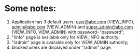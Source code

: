 # Some notes:
1. Application has 3 default users: user@abc.com (VIEW_INFO), admin@abc.com (VIEW_ADMIN) and super_admin@abc.com (VIEW_INFO, VIEW_ADMIN) with password="password";
2. "/info" page is available only for VIEW_INFO authority;
3. "/admin" page is available only for VIEW_ADMIN authority;
4. blocked users are displayed under "/admin" page.